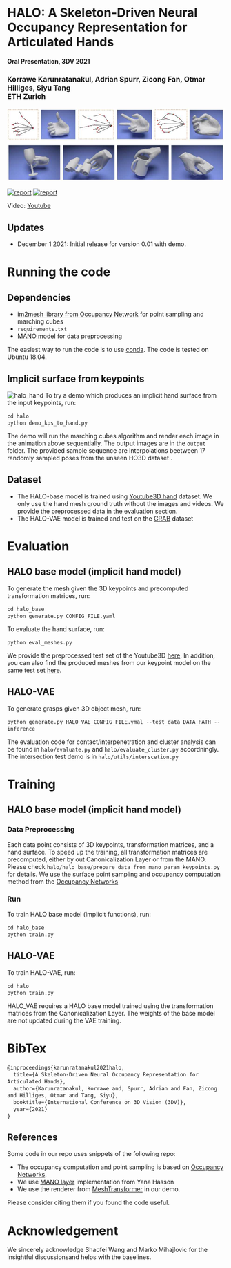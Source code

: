 # HALO: A Skeleton-Driven Neural Occupancy Representation for Articulated Hands
**Oral Presentation, 3DV 2021**

### Korrawe Karunratanakul, Adrian Spurr, Zicong Fan, Otmar Hilliges, Siyu Tang  <br/>  ETH Zurich

![halo_teaser](/assets/teaser.jpg "HALO teaser")

[![report](https://img.shields.io/badge/Project-Page-blue)](https://korrawe.github.io/HALO/HALO.html)
[![report](https://img.shields.io/badge/ArXiv-Paper-red)](https://arxiv.org/abs/2109.11399)

Video: [Youtube](http://www.youtube.com/watch?feature=player_embedded&v=QBiAN8Bobuc) <br/>



## Updates

- December 1 2021: Initial release for version 0.01 with demo.

# Running the code
## Dependencies
- [im2mesh library from Occupancy Network](https://github.com/autonomousvision/occupancy_networks) for point sampling and marching cubes
- ```requirements.txt```
- [MANO model](https://github.com/hassony2/manopth) for data preprocessing

The easiest way to run the code is to use [conda](https://docs.conda.io/en/latest/miniconda.html). The code is tested on Ubuntu 18.04.


## Implicit surface from keypoints
![halo_hand](/assets/halo_hand.gif "HALO teaser")
To try a demo which produces an implicit hand surface from the input keypoints, run:
```
cd halo
python demo_kps_to_hand.py
```
The demo will run the marching cubes algorithm and render each image in the animation above sequentially. The output images are in the ```output``` folder. The provided sample sequence are interpolations beetween 17 randomly sampled poses from the unseen HO3D dataset  .


## Dataset
- The HALO-base model is trained using [Youtube3D hand](https://github.com/arielai/youtube_3d_hands) dataset. We only use the hand mesh ground truth without the images and videos. We provide the preprocessed data in the evaluation section.
- The HALO-VAE model is trained and test on the [GRAB](https://grab.is.tue.mpg.de/) dataset

# Evaluation
## HALO base model (implicit hand model)
To generate the mesh given the 3D keypoints and precomputed transformation matrices, run:
```
cd halo_base
python generate.py CONFIG_FILE.yaml
```
To evaluate the hand surface, run:
```
python eval_meshes.py
```
We provide the preprocessed test set of the Youtube3D [here](https://drive.google.com/drive/folders/1dRUPfWvr51VmaTmjHC6xvNrSQmkYMOSH?usp=sharing).
In addition, you can also find the produced meshes from our keypoint model on the same test set [here](https://drive.google.com/drive/folders/1dvz0R39Fk_iX2SnZ4G9tDyzfuOy8sbZN?usp=sharing).


## HALO-VAE
To generate grasps given 3D object mesh, run:
```
python generate.py HALO_VAE_CONFIG_FILE.ymal --test_data DATA_PATH --inference
```
The evaluation code for contact/interpenetration and cluster analysis can be found in ```halo/evaluate.py``` and ```halo/evaluate_cluster.py``` accordningly. The intersection test demo is in ```halo/utils/interscetion.py```

# Training
## HALO base model (implicit hand model)

### Data Preprocessing
Each data point consists of 3D keypoints, transformation matrices, and a hand surface. To speed up the training, all transformation matrices are precomputed, either by out Canonicalization Layer or from the MANO. Please check ```halo/halo_base/prepare_data_from_mano_param_keypoints.py``` for details.
We use the surface point sampling and occupancy computation method from the [Occupancy Networks](https://github.com/autonomousvision/occupancy_networks)
 
### Run
To train HALO base model (implicit functions), run:
```
cd halo_base
python train.py
```


## HALO-VAE
To train HALO-VAE, run:
```
cd halo
python train.py
```
HALO_VAE requires a HALO base model trained using the transformation matrices from the Canonicalization Layer. The weights of the base model are not updated during the VAE training.

# BibTex
```
@inproceedings{karunratanakul2021halo,
  title={A Skeleton-Driven Neural Occupancy Representation for Articulated Hands},
  author={Karunratanakul, Korrawe and, Spurr, Adrian and Fan, Zicong and Hilliges, Otmar and Tang, Siyu},
  booktitle={International Conference on 3D Vision (3DV)},
  year={2021}
}
```


## References

Some code in our repo uses snippets of the following repo:

- The occupancy computation and point sampling is based on [Occupancy Networks](https://github.com/autonomousvision/occupancy_networks).
- We use [MANO layer](https://github.com/hassony2/manopth) implementation from Yana Hasson
- We use the renderer from [MeshTransformer](https://github.com/microsoft/MeshTransformer) in our demo.

Please consider citing them if you found the code useful.


# Acknowledgement

We  sincerely  acknowledge  Shaofei Wang and Marko Mihajlovic for the insightful discussionsand helps with the baselines.


